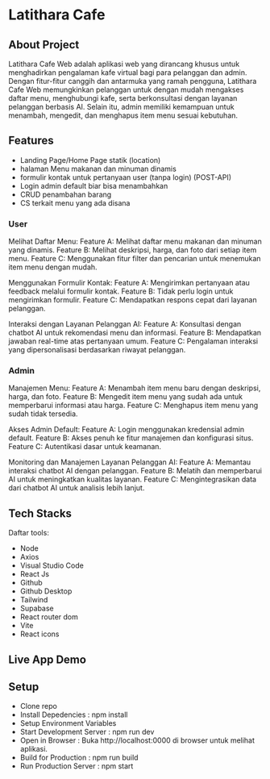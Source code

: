 # Latithara Cafe

## About Project
Latithara Cafe Web adalah aplikasi web yang dirancang khusus untuk menghadirkan pengalaman kafe virtual bagi para pelanggan dan admin. Dengan fitur-fitur canggih dan antarmuka yang ramah pengguna, Latithara Cafe Web memungkinkan pelanggan untuk dengan mudah mengakses daftar menu, menghubungi kafe, serta berkonsultasi dengan layanan pelanggan berbasis AI. Selain itu, admin memiliki kemampuan untuk menambah, mengedit, dan menghapus item menu sesuai kebutuhan.

## Features
- Landing Page/Home Page statik (location) 
- halaman Menu makanan dan minuman dinamis 
- formulir kontak untuk pertanyaan user (tanpa login) (POST-API) 
- Login admin default  biar bisa menambahkan 
- CRUD penambahan barang 
- CS terkait menu yang ada disana


### User
Melihat Daftar Menu:
Feature A: Melihat daftar menu makanan dan minuman yang dinamis.
Feature B: Melihat deskripsi, harga, dan foto dari setiap item menu.
Feature C: Menggunakan fitur filter dan pencarian untuk menemukan item menu dengan mudah.

Menggunakan Formulir Kontak:
Feature A: Mengirimkan pertanyaan atau feedback melalui formulir kontak.
Feature B: Tidak perlu login untuk mengirimkan formulir.
Feature C: Mendapatkan respons cepat dari layanan pelanggan.

Interaksi dengan Layanan Pelanggan AI:
Feature A: Konsultasi dengan chatbot AI untuk rekomendasi menu dan informasi.
Feature B: Mendapatkan jawaban real-time atas pertanyaan umum.
Feature C: Pengalaman interaksi yang dipersonalisasi berdasarkan riwayat pelanggan.

### Admin
Manajemen Menu:
Feature A: Menambah item menu baru dengan deskripsi, harga, dan foto.
Feature B: Mengedit item menu yang sudah ada untuk memperbarui informasi atau harga.
Feature C: Menghapus item menu yang sudah tidak tersedia.

Akses Admin Default:
Feature A: Login menggunakan kredensial admin default.
Feature B: Akses penuh ke fitur manajemen dan konfigurasi situs.
Feature C: Autentikasi dasar untuk keamanan.

Monitoring dan Manajemen Layanan Pelanggan AI:
Feature A: Memantau interaksi chatbot AI dengan pelanggan.
Feature B: Melatih dan memperbarui AI untuk meningkatkan kualitas layanan.
Feature C: Mengintegrasikan data dari chatbot AI untuk analisis lebih lanjut.

## Tech Stacks
Daftar tools:
- Node
- Axios
- Visual Studio Code
- React Js
- Github
- Github Desktop
- Tailwind
- Supabase
- React router dom
- Vite
- React icons

## Live App Demo
[](https://mini-project-alterra-eight.vercel.app/)

## Setup 
- Clone repo
- Install Depedencies : npm install
- Setup Environment Variables
- Start Development Server : npm run dev
- Open in Browser : Buka http://localhost:0000 di browser untuk melihat aplikasi.
- Build for Production : npm run build
- Run Production Server : npm start
